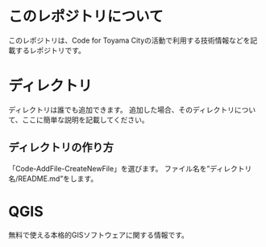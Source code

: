 # このレポジトリについて
このレポジトリは、Code for Toyama Cityの活動で利用する技術情報などを記載するレポジトリです。
# ディレクトリ
ディレクトリは誰でも追加できます。
追加した場合、そのディレクトリについて、ここに簡単な説明を記載してください。
## ディレクトリの作り方
「Code-AddFile-CreateNewFile」を選びます。
ファイル名を”ディレクトリ名/README.md”をします。
# QGIS
無料で使える本格的GISソフトウェアに関する情報です。
